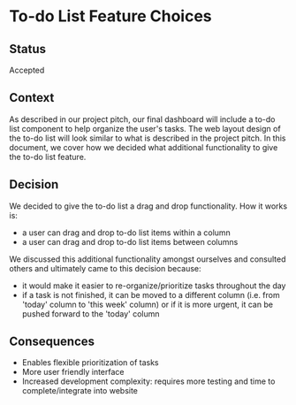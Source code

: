# To-do List Feature Choices

## Status
Accepted

## Context
As described in our project pitch, our final dashboard will include a to-do list component to help organize the user's tasks. The web layout design of the to-do list will look similar to what is described in the project pitch. In this document, we cover how we decided what additional functionality to give the to-do list feature.

## Decision
We decided to give the to-do list a drag and drop functionality. How it works is:
- a user can drag and drop to-do list items within a column
- a user can drag and drop to-do list items between columns

We discussed this additional functionality amongst ourselves and consulted others and ultimately came to this decision because:
- it would make it easier to re-organize/prioritize tasks throughout the day
- if a task is not finished, it can be moved to a different column (i.e. from 'today' column to 'this week' column) or if it is more urgent, it can be pushed forward to the 'today' column 


## Consequences
- Enables flexible prioritization of tasks
- More user friendly interface
- Increased development complexity: requires more testing and time to complete/integrate into website 